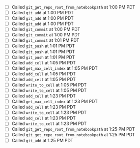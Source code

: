 - [ ] Called `git_get_repo_root_from_notebookpath` at 1:00 PM PDT
- [ ] Called `git_add` at 1:00 PM PDT
- [ ] Called `git_add` at 1:00 PM PDT
- [ ] Called `git_add` at 1:00 PM PDT
- [ ] Called `git_commit` at 1:00 PM PDT
- [ ] Called `git_commit` at 1:00 PM PDT
- [ ] Called `git_commit` at 1:01 PM PDT
- [ ] Called `git_push` at 1:01 PM PDT
- [ ] Called `git_push` at 1:01 PM PDT
- [ ] Called `git_push` at 1:01 PM PDT
- [ ] Called `add_cell` at 1:05 PM PDT
- [ ] Called `get_max_cell_index` at 1:05 PM PDT
- [ ] Called `add_cell` at 1:05 PM PDT
- [ ] Called `add_cell` at 1:05 PM PDT
- [ ] Called `write_to_cell` at 1:05 PM PDT
- [ ] Called `write_to_cell` at 1:05 PM PDT
- [ ] Called `add_cell` at 1:23 PM PDT
- [ ] Called `get_max_cell_index` at 1:23 PM PDT
- [ ] Called `add_cell` at 1:23 PM PDT
- [ ] Called `write_to_cell` at 1:23 PM PDT
- [ ] Called `add_cell` at 1:23 PM PDT
- [ ] Called `write_to_cell` at 1:23 PM PDT
- [ ] Called `git_get_repo_root_from_notebookpath` at 1:25 PM PDT
- [ ] Called `git_get_repo_root_from_notebookpath` at 1:25 PM PDT
- [ ] Called `git_add` at 1:25 PM PDT
